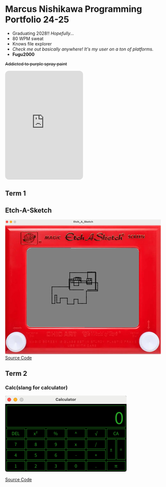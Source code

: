 # Marcus Nishikawa Programming Portfolio 24-25
* Graduating 2028!! <i>Hopefully...</i>
* 80 WPM sweat
* Knows file explorer
* *Check me out basically anywhere! It's my user on a ton of platforms.*
* **Fugu2000**

~~Addicted to purple spray paint~~
  


<iframe style="border-radius:12px" src="https://open.spotify.com/embed/playlist/4t6EMcoNSYiU61D8kCJQVI?utm_source=generator" width="50%" height="352" frameBorder="0" allowfullscreen="" allow="autoplay; clipboard-write; encrypted-media; fullscreen; picture-in-picture" loading="lazy"></iframe>







## Term 1

## Etch-A-Sketch
![Running App](https://github.com/fugu2000/programmingportfolio-wow/blob/fugu2000-patch-1/images/GAHAHHAHAHAHAHAH.png?raw=true)
[Source Code](https://github.com/fugu2000/programmingportfolio-wow/tree/fugu2000-patch-1/src/term1/Etch_A_Sketch)




## Term 2

### Calc(slang for calculator)
![Running App](https://github.com/fugu2000/programmingportfolio-wow/blob/fugu2000-patch-1/images/CALC.png?raw=true)

[Source Code](https://github.com/fugu2000/programmingportfolio-wow/edit/fugu2000-patch-1/src/term2/Calculator/Calculator.pde)
